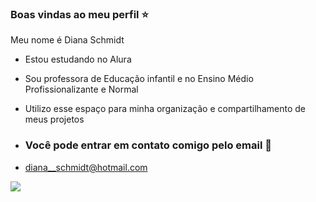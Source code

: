 ### Boas vindas ao meu perfil ⭐

Meu nome é Diana Schmidt

- Estou estudando no Alura
- Sou professora de Educação infantil e no Ensino Médio Profissionalizante e Normal
- Utilizo esse espaço para minha organização e compartilhamento de meus projetos

- ### Você pode entrar em contato comigo pelo email 📧

- diana__schmidt@hotmail.com

![](https://media.tenor.com/7ZqQMAptSQQAAAAM/teacher-pencils.gif)
  
